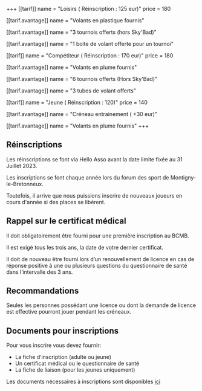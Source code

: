 +++
[[tarif]]
name = "Loisirs ( Réinscription : 125 eur)"
price = 180

  [[tarif.avantage]]
  name = "Volants en plastique fournis"

  [[tarif.avantage]]
  name = "3 tournois offerts (hors Sky'Bad)"

  [[tarif.avantage]]
  name = "1 boite de volant offerte pour un tournoi"

[[tarif]]
name = "Compétiteur ( Réinscription : 170 eur)"
price = 180

  [[tarif.avantage]]
  name = "Volants en plume fournis"

  [[tarif.avantage]]
  name = "6 tournois offerts (Hors Sky'Bad)"

  [[tarif.avantage]]
  name = "3 tubes de volant offerts"

[[tarif]]
name = "Jeune ( Réinscription : 120)"
price = 140

  [[tarif.avantage]]
  name = "Créneau entrainement ( +30 eur)"

  [[tarif.avantage]]
  name = "Volants en plume fournis"
+++

## Réinscriptions

Les réinscriptions se font via Hello Asso avant la date limite fixée au 31 Juillet 2023.

Les inscriptions se font chaque année lors du forum des sport de Montigny-le-Bretonneux.

Toutefois, il arrive que nous puissions inscrire de nouveaux joueurs en cours d'année si des places se libèrent.

## Rappel sur le certificat médical

Il doit obligatoirement être fourni pour une première inscription au BCMB.

Il est exigé tous les trois ans, la date de votre dernier certificat.

Il doit de nouveau être fourni lors d’un renouvellement de licence en cas de réponse positive à une ou plusieurs questions du questionnaire de santé dans l’intervalle des 3 ans.

## Recommandations

Seules les personnes possédant une licence ou dont la demande de licence est effective pourront jouer pendant les créneaux.

## Documents pour inscriptions

Pour vous inscrire vous devez fournir:

* La fiche d’inscription (adulte ou jeune)
* Un certificat médical ou le questionnaire de santé
* La fiche de liaison (pour les jeunes uniquement)

Les documents nécessaires à inscriptions sont disponibles [ici](https://bad-montigny.fr/documents_liens/)
